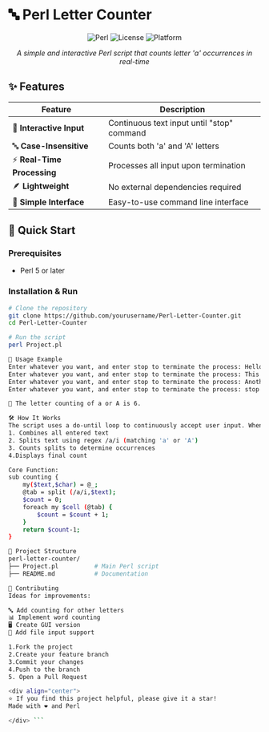 # 🔤 Perl Letter Counter

<div align="center">

![Perl](https://img.shields.io/badge/Perl-5+-39457E?style=for-the-badge&logo=perl&logoColor=white)
![License](https://img.shields.io/badge/License-MIT-blue?style=for-the-badge)
![Platform](https://img.shields.io/badge/Platform-Windows%20%7C%20Linux%20%7C%20macOS-lightgrey?style=for-the-badge)

*A simple and interactive Perl script that counts letter 'a' occurrences in real-time*

</div>

## ✨ Features

| Feature | Description |
|---------|-------------|
| 🔄 **Interactive Input** | Continuous text input until "stop" command |
| 🔤 **Case-Insensitive** | Counts both 'a' and 'A' letters |
| ⚡ **Real-Time Processing** | Processes all input upon termination |
| 🪶 **Lightweight** | No external dependencies required |
| 🎯 **Simple Interface** | Easy-to-use command line interface |

## 🚀 Quick Start

### Prerequisites
- Perl 5 or later

### Installation & Run
```bash
# Clone the repository
git clone https://github.com/yourusername/Perl-Letter-Counter.git
cd Perl-Letter-Counter

# Run the script
perl Project.pl

🎯 Usage Example
Enter whatever you want, and enter stop to terminate the process: Hello World
Enter whatever you want, and enter stop to terminate the process: This is a test
Enter whatever you want, and enter stop to terminate the process: Another example
Enter whatever you want, and enter stop to terminate the process: stop

🚀 The letter counting of a or A is 6.

🛠️ How It Works
The script uses a do-until loop to continuously accept user input. When "stop" is detected:
1. Combines all entered text
2. Splits text using regex /a/i (matching 'a' or 'A')
3. Counts splits to determine occurrences
4.Displays final count

Core Function:
sub counting {
    my($text,$char) = @_;
    @tab = split (/a/i,$text);
    $count = 0;
    foreach my $cell (@tab) { 
        $count = $count + 1;
    }
    return $count-1;
}

📁 Project Structure
perl-letter-counter/
├── Project.pl          # Main Perl script
├── README.md           # Documentation

🤝 Contributing
Ideas for improvements:

🔤 Add counting for other letters
📊 Implement word counting
🖥️ Create GUI version
📁 Add file input support

1.Fork the project
2.Create your feature branch
3.Commit your changes
4.Push to the branch
5. Open a Pull Request

<div align="center">
⭐ If you find this project helpful, please give it a star!
Made with ❤️ and Perl

</div> ```
